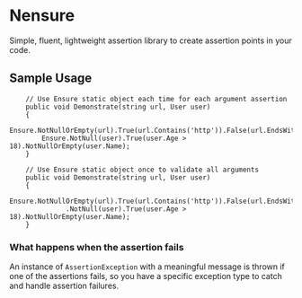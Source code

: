 # Nensure
Simple, fluent, lightweight assertion library to create assertion points in your code.

## Sample Usage

        // Use Ensure static object each time for each argument assertion
        public void Demonstrate(string url, User user)
        {
            Ensure.NotNullOrEmpty(url).True(url.Contains('http')).False(url.EndsWith('?'));
            Ensure.NotNull(user).True(user.Age > 18).NotNullOrEmpty(user.Name);
        }

        // Use Ensure static object once to validate all arguments
        public void Demonstrate(string url, User user)
        {
            Ensure.NotNullOrEmpty(url).True(url.Contains('http')).False(url.EndsWith('?'))
                  .NotNull(user).True(user.Age > 18).NotNullOrEmpty(user.Name);
        }
        
### What happens when the assertion fails
An instance of `AssertionException` with a meaningful message is thrown if one of the assertions fails, so you have a specific exception
type to catch and handle assertion failures.
